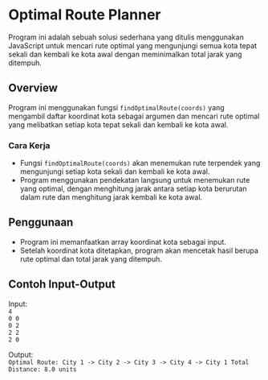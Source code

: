# Optimal Route Planner

Program ini adalah sebuah solusi sederhana yang ditulis menggunakan JavaScript untuk mencari rute optimal yang mengunjungi semua kota tepat sekali dan kembali ke kota awal dengan meminimalkan total jarak yang ditempuh.

## Overview

Program ini menggunakan fungsi `findOptimalRoute(coords)` yang mengambil daftar koordinat kota sebagai argumen dan mencari rute optimal yang melibatkan setiap kota tepat sekali dan kembali ke kota awal.

### Cara Kerja

- Fungsi `findOptimalRoute(coords)` akan menemukan rute terpendek yang mengunjungi setiap kota sekali dan kembali ke kota awal.
- Program menggunakan pendekatan langsung untuk menemukan rute yang optimal, dengan menghitung jarak antara setiap kota berurutan dalam rute dan menghitung jarak kembali ke kota awal.

## Penggunaan

- Program ini memanfaatkan array koordinat kota sebagai input.
- Setelah koordinat kota ditetapkan, program akan mencetak hasil berupa rute optimal dan total jarak yang ditempuh.

## Contoh Input-Output

Input: <br>
`4` <br>
`0 0` <br>
`0 2` <br>
`2 2` <br>
`2 0` <br>

Output: <br>
`Optimal Route: City 1 -> City 2 -> City 3 -> City 4 -> City 1
Total Distance: 8.0 units`
